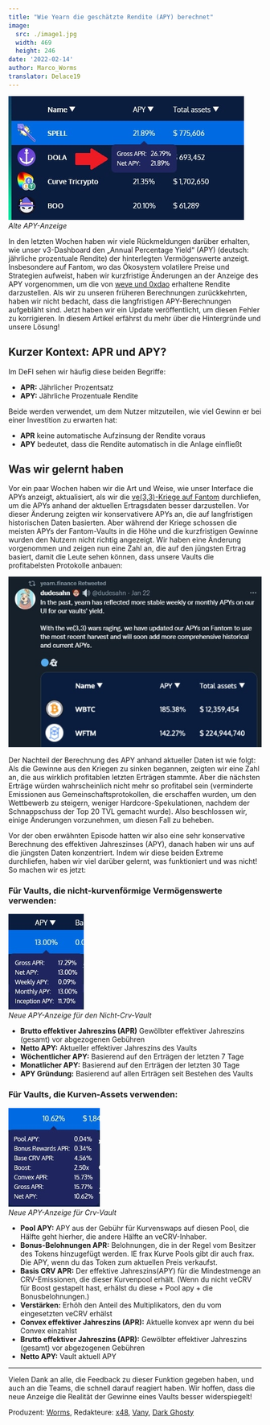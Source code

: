 ```yaml
---
title: "Wie Yearn die geschätzte Rendite (APY) berechnet" 
image:
  src: ./image1.jpg
  width: 469
  height: 246
date: '2022-02-14'
author: Marco_Worms
translator: Delace19
---
```


![](./image1.jpg?w=469&h=246)\
*Alte APY-Anzeige*

In den letzten Wochen haben wir viele Rückmeldungen darüber erhalten, wie unser v3-Dashboard den „Annual Percentage Yield“ (APY) (deutsch: jährliche prozentuale Rendite) der hinterlegten Vermögenswerte anzeigt. Insbesondere auf Fantom, wo das Ökosystem volatilere Preise und Strategien aufweist, haben wir kurzfristige Änderungen an der Anzeige des APY vorgenommen, um die von [weve und 0xdao](https://twitter.com/iearnfinance/status/1484570907041357828) erhaltene Rendite darzustellen. Als wir zu unseren früheren Berechnungen zurückkehrten, haben wir nicht bedacht, dass die langfristigen APY-Berechnungen aufgebläht sind. Jetzt haben wir ein Update veröffentlicht, um diesen Fehler zu korrigieren. In diesem Artikel erfährst du mehr über die Hintergründe und unsere Lösung!

## Kurzer Kontext: APR und APY?

Im DeFI sehen wir häufig diese beiden Begriffe:

- **APR:** Jährlicher Prozentsatz
- **APY:** Jährliche Prozentuale Rendite

Beide werden verwendet, um dem Nutzer mitzuteilen, wie viel Gewinn er bei einer Investition zu erwarten hat:

- **APR** keine automatische Aufzinsung der Rendite voraus
- **APY** bedeutet, dass die Rendite automatisch in die Anlage einfließt

## Was wir gelernt haben

Vor ein paar Wochen haben wir die Art und Weise, wie unser Interface die APYs anzeigt, aktualisiert, als wir die [ve(3,3)-Kriege auf Fantom](https://twitter.com/iearnfinance/status/1484570907041357828) durchliefen, um die APYs anhand der aktuellen Ertragsdaten besser darzustellen. Vor dieser Änderung zeigten wir konservativere APYs an, die auf langfristigen historischen Daten basierten. Aber während der Kriege schossen die meisten APYs der Fantom-Vaults in die Höhe und die kurzfristigen Gewinne wurden den Nutzern nicht richtig angezeigt. Wir haben eine Änderung vorgenommen und zeigen nun eine Zahl an, die auf den jüngsten Ertrag basiert, damit die Leute sehen können, dass unsere Vaults die profitabelsten Protokolle anbauen:

![](./image2.jpg?w=591&h=397)

Der Nachteil der Berechnung des APY anhand aktueller Daten ist wie folgt: Als die Gewinne aus den Kriegen zu sinken begannen, zeigten wir eine Zahl an, die aus wirklich profitablen letzten Erträgen stammte. Aber die nächsten Erträge würden wahrscheinlich nicht mehr so profitabel sein (verminderte Emissionen aus Gemeinschaftsprotokollen, die erschaffen wurden, um den Wettbewerb zu steigern, weniger Hardcore-Spekulationen, nachdem der Schnappschuss der Top 20 TVL gemacht wurde). Also beschlossen wir, einige Änderungen vorzunehmen, um diesen Fall zu beheben.

Vor der oben erwähnten Episode hatten wir also eine sehr konservative Berechnung des effektiven Jahreszinses (APY), danach haben wir uns auf die jüngsten Daten konzentriert. Indem wir diese beiden Extreme durchliefen, haben wir viel darüber gelernt, was funktioniert und was nicht! So machen wir es jetzt:

### Für Vaults, die nicht-kurvenförmige Vermögenswerte verwenden:

![](./image3.jpg?w=150&h=190)\
*Neue APY-Anzeige für den Nicht-Crv-Vault*

- **Brutto effektiver Jahreszins (APR)** Gewölbter effektiver Jahreszins (gesamt) vor abgezogenen Gebühren
- **Netto APY:** Aktueller effektiver Jahreszins des Vaults
- **Wöchentlicher APY:** Basierend auf den Erträgen der letzten 7 Tage
- **Monatlicher APY:** Basierend auf den Erträgen der letzten 30 Tage
- **APY Gründung:** Basierend auf allen Erträgen seit Bestehen des Vaults

### Für Vaults, die Kurven-Assets verwenden:

![](./image4.jpg?w=182&h=196)\
*Neue APY-Anzeige für Crv-Vault*

- **Pool APY:** APY aus der Gebühr für Kurvenswaps auf diesen Pool, die Hälfte geht hierher, die andere Hälfte an veCRV-Inhaber. 
- **Bonus-Belohnungen APR:** Belohnungen, die in der Regel vom Besitzer des Tokens hinzugefügt werden. IE frax Kurve Pools gibt dir auch frax. Die APY, wenn du das Token zum aktuellen Preis verkaufst.
- **Basis CRV APR:** Der effektive Jahreszins(APY) für die Mindestmenge an CRV-Emissionen, die dieser Kurvenpool erhält. (Wenn du nicht veCRV für Boost gestapelt hast, erhälst du diese + Pool apy + die Bonusbelohnungen.)
- **Verstärken:** Erhöh den Anteil des Multiplikators, den du vom eingesetzten veCRV erhälst
- **Convex effektiver Jahreszins (APR):** Aktuelle konvex apr wenn du bei Convex einzahlst
- **Brutto effektiver Jahreszins (APR):** Gewölbter effektiver Jahreszins (gesamt) vor abgezogenen Gebühren
- **Netto APY:** Vault aktuell APY

---

Vielen Dank an alle, die Feedback zu dieser Funktion gegeben haben, und auch an die Teams, die schnell darauf reagiert haben. Wir hoffen, dass die neue Anzeige die Realität der Gewinne eines Vaults besser widerspiegelt!

Produzent: [Worms](https://twitter.com/MarcoWorms), Redakteure: [x48](https://twitter.com/x48_crypto), [Vany](https://twitter.com/vannny365), [Dark Ghosty](https://github.com/DarkGhost7)
